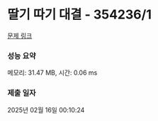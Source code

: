 # 딸기 따기 대결 - 354236/1 

[문제 링크](https://level.goorm.io/exam/354236/%EB%94%B8%EA%B8%B0-%EB%94%B0%EA%B8%B0-%EB%8C%80%EA%B2%B0/quiz/1) 

### 성능 요약

메모리: 31.47 MB, 시간: 0.06 ms

### 제출 일자

2025년 02월 16일 00:10:24

